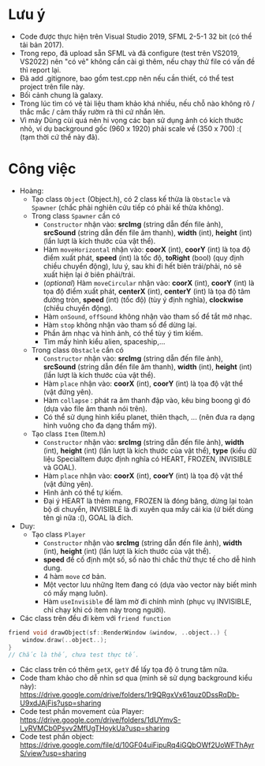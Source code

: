 # Lưu ý
- Code được thực hiện trên Visual Studio 2019, SFML 2-5-1 32 bit (có thể tải bản 2017).
- Trong repo, đã upload sẵn SFML và đã configure (test trên VS2019, VS2022) nên "có vẻ" không cần cài gì thêm, nếu chạy thử file có vấn đề thì report lại.
- Đã add .gitignore, bao gồm test.cpp nên nếu cần thiết, có thể test project trên file này.
- Bối cảnh chung là galaxy.
- Trong lúc tìm có vẻ tài liệu tham khảo khá nhiều, nếu chỗ nào không rõ / thắc mắc / cảm thấy rườm rà thì cứ nhắn lên.
- Vì máy Dũng cùi quá nên hi vọng các bạn sử dụng ảnh có kích thước nhỏ, ví dụ background gốc (960 x 1920) phải scale về (350 x 700) :( (tạm thời cứ thể này đã).

# Công việc
- Hoàng:
	- Tạo class `Object` (Object.h), có 2 class kế thừa là `Obstacle` và `Spawner` (chắc phải nghiên cứu tiếp có phải kế thừa không).
	- Trong class `Spawner` cần có 
		- `Constructor` nhận vào: __srcImg__ (string dẫn đến file ảnh), __srcSound__ (string dẫn đến file âm thanh), __width__ (int), __height__ (int) (lần lượt là kích thước của vật thể).
		- Hàm `moveHorizontal` nhận vào: __coorX__ (int), __coorY__ (int) là tọa độ điểm xuất phát, __speed__ (int) là tốc độ, __toRight__ (bool) (quy định chiều chuyển động), lưu ý, sau khi đi hết biên trái/phải, nó sẽ xuất hiện lại ở biên phải/trái.
		- (_optional_) Hàm `moveCircular` nhận vào: __coorX__ (int), __coorY__ (int) là tọa độ điểm xuất phát, __centerX__ (int), __centerY__ (int) là tọa độ tâm đường tròn, __speed__ (int) (tốc độ) (tùy ý định nghĩa), __clockwise__ (chiều chuyển động).
		- Hàm `onSound`, `offSound` không nhận vào tham số để tắt mở nhạc.
		- Hàm `stop` không nhận vào tham số để dừng lại.
		- Phần âm nhạc và hình ảnh, có thể tùy ý tìm kiếm.
		- Tìm mấy hình kiểu alien, spaceship,...
	- Trong class `Obstacle` cần có
		- `Constructor` nhận vào: __srcImg__ (string dẫn đến file ảnh), __srcSound__ (string dẫn đến file âm thanh), __width__ (int), __height__ (int) (lần lượt là kích thước của vật thể).
		- Hàm `place` nhận vào: __coorX__ (int), __coorY__ (int) là tọa độ vật thể (vật đứng yên).
		- Hàm `collapse` : phát ra âm thanh đập vào, kêu bing boong gì đó (dựa vào file âm thanh nói trên).
		- Có thể sử dụng hình kiểu planet, thiên thạch, ... (nên đưa ra dạng hình vuông cho đa dạng thẩm mỹ).
	- Tạo class `Item` (Item.h)
		- `Constructor` nhận vào: __srcImg__ (string dẫn đến file ảnh), __width__ (int), __height__ (int) (lần lượt là kích thước của vật thể), __type__ (kiểu dữ liệu SpecialItem được định nghĩa có HEART, FROZEN, INVISIBLE và GOAL).
		- Hàm `place` nhận vào: __coorX__ (int), __coorY__ (int) là tọa độ vật thể (vật đứng yên).
		- Hình ảnh có thể tự kiếm.
		- Đại ý HEART là thêm mạng, FROZEN là đóng băng, dừng lại toàn bộ di chuyển, INVISIBLE là đi xuyên qua mấy cái kia (ứ biết dùng tên gì nữa :(), GOAL là đích.
- Duy:
	- Tạo class `Player`
		- `Constructor` nhận vào __srcImg__ (string dẫn đến file ảnh), __width__ (int), __height__ (int) (lần lượt là kích thước của vật thể).
		- __speed__ để cố định một số, số nào thì chắc thử thực tế cho dễ hình dung.
		- 4 hàm `move` cơ bản.
		- Một vector lưu những Item đang có (dựa vào vector này biết mình có mấy mạng luôn).
		- Hàm `useInvisible` để làm mờ đi chính mình (phục vụ INVISIBLE, chỉ chạy khi có item này trong người).
- Các class trên đều đi kèm với `friend function`
```c
friend void drawObject(sf::RenderWindow &window, ..object..) {
	window.draw(..object..);
}
// Chắc là thế, chưa test thực tế.
```
- Các class trên có thêm `getX`, `getY` để lấy tọa độ ô trung tâm nữa.
- Code tham khảo cho dễ nhìn sơ qua (mình sẽ sử dụng background kiểu này): https://drive.google.com/drive/folders/1r9QRgxVx61quz0DssRqDb-U9xdJAjFis?usp=sharing
- Code test phần movement của Player: https://drive.google.com/drive/folders/1dUYmvS-l_yRVMCb0Psvv2MfUgTHoykUa?usp=sharing
- Code test phần object: https://drive.google.com/file/d/10GF04uiFipuRq4iGQbOWf2UoWFThAyrS/view?usp=sharing
